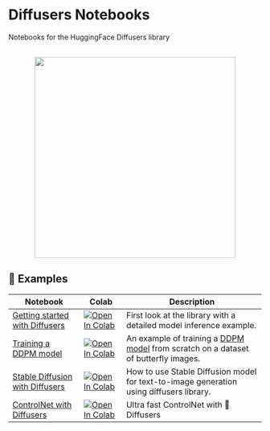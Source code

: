 # Diffusers Notebooks
Notebooks for the HuggingFace Diffusers library

<p align="center">
    <br>
    <img src="https://raw.githubusercontent.com/huggingface/diffusers/77aadfee6a891ab9fcfb780f87c693f7a5beeb8e/docs/source/imgs/diffusers_library.jpg" width="400"/>
    <br>
<p>

## 📓 Examples

| Notebook | Colab | Description
| --- | --- | --- |
[Getting started with Diffusers](https://github.com/huggingface/notebooks/blob/main/diffusers/diffusers_intro.ipynb) | [![Open In Colab](https://colab.research.google.com/assets/colab-badge.svg)](https://colab.research.google.com/github/huggingface/notebooks/blob/main/diffusers/diffusers_intro.ipynb) | First look at the library with a detailed model inference example.
[Training a DDPM model](https://github.com/huggingface/notebooks/blob/main/diffusers/training_example.ipynb) | [![Open In Colab](https://colab.research.google.com/assets/colab-badge.svg)](https://colab.research.google.com/github/huggingface/notebooks/blob/main/diffusers/training_example.ipynb) | An example of training a [DDPM model](https://arxiv.org/abs/2006.11239) from scratch on a dataset of butterfly images.
[Stable Diffusion with Diffusers](https://github.com/huggingface/notebooks/blob/main/diffusers/stable_diffusion.ipynb) | [![Open In Colab](https://colab.research.google.com/assets/colab-badge.svg)](https://colab.research.google.com/github/huggingface/notebooks/blob/main/diffusers/stable_diffusion.ipynb) | How to use Stable Diffusion model for text-to-image generation using diffusers library.
[ControlNet with Diffusers](https://github.com/huggingface/notebooks/blob/main/diffusers/controlnet.ipynb) | [![Open In Colab](https://colab.research.google.com/assets/colab-badge.svg)](https://colab.research.google.com/github/huggingface/notebooks/blob/main/diffusers/controlnet.ipynb) | Ultra fast ControlNet with 🧨 Diffusers